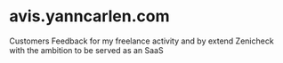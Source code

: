 # avis.yanncarlen.com
Customers Feedback for my freelance activity and by extend Zenicheck with the ambition to be served as an SaaS
